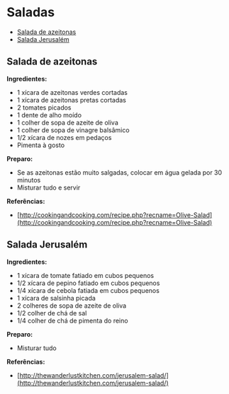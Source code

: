 # Saladas

* [Salada de azeitonas](saladas.md#salada-de-azeitonas)
* [Salada Jerusalém](saladas.md#salada-jerusalém)

## Salada de azeitonas

**Ingredientes:**

* 1 xícara de azeitonas verdes cortadas
* 1 xícara de azeitonas pretas cortadas
* 2 tomates picados
* 1 dente de alho moído
* 1 colher de sopa de azeite de oliva
* 1 colher de sopa de vinagre balsâmico
* 1/2 xícara de nozes em pedaços
* Pimenta à gosto

**Preparo:**

* Se as azeitonas estão muito salgadas, colocar em água gelada por 30 minutos
* Misturar tudo e servir

**Referências:**

* [http://cookingandcooking.com/recipe.php?recname=Olive-Salad](http://cookingandcooking.com/recipe.php?recname=Olive-Salad)

## Salada Jerusalém

**Ingredientes:**

* 1 xícara de tomate fatiado em cubos pequenos
* 1/2 xícara de pepino fatiado em cubos pequenos
* 1/4 xícara de cebola fatiada em cubos pequenos
* 1 xícara de salsinha picada
* 2 colheres de sopa de azeite de oliva
* 1/2 colher de chá de sal
* 1/4 colher de chá de pimenta do reino

**Preparo:**

* Misturar tudo

**Referências:**

* [http://thewanderlustkitchen.com/jerusalem-salad/](http://thewanderlustkitchen.com/jerusalem-salad/)

